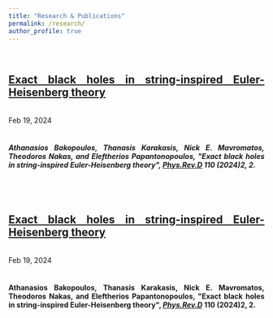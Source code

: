 ```yaml
---
title: "Research & Publications"
permalink: /research/
author_profile: true
---
```


<br>

<!-- For proper citations, refer [INSPIRE-HEP](https://inspirehep.net/authors/1613452?ui-citation-summary=true)
<br>
<br> -->

<div align="justify">

<h2><a href="https://arxiv.org/abs/2402.12459"><b>Exact black holes in string-inspired Euler-Heisenberg theory</b></a></h2>
<br> 
<i class="fa fa-fw fa-calendar"></i> Feb 19, 2024<br>
<br>
  <h5>Athanasios Bakopoulos, Thanasis Karakasis, Nick E. Mavromatos, <b>Theodoros Nakas</b>, and Eleftherios Papantonopoulos, "Exact black holes in string-inspired Euler-Heisenberg theory", <i><u>Phys.Rev.D</u></i> 110 (2024)2, 2.</h5>

</div>

<BR>
<br>

<div align="justify">

<a href="https://arxiv.org/abs/2402.12459"><h2><b>Exact black holes in string-inspired Euler-Heisenberg theory</b></h2></a>
<br> 
<i class="fa fa-fw fa-calendar"></i> Feb 19, 2024<br>
<br>
  <h4>Athanasios Bakopoulos, Thanasis Karakasis, Nick E. Mavromatos, <b>Theodoros Nakas</b>, and Eleftherios Papantonopoulos, "Exact black holes in string-inspired Euler-Heisenberg theory", <i><u>Phys.Rev.D</u></i> 110 (2024)2, 2.</h4>

</div>